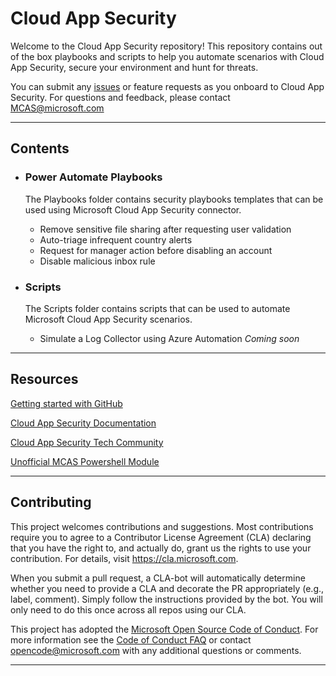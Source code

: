 # Cloud App Security
Welcome to the Cloud App Security repository! This repository contains out of the box playbooks and scripts to help you automate scenarios with Cloud App Security, secure your environment and hunt for threats. 

You can submit any [issues](https://github.com/microsoft/Microsoft-Cloud-App-Security/issues) or feature requests as you onboard to Cloud App Security. 
For questions and feedback, please contact [MCAS@microsoft.com](MCAS@microsoft.com)

---

## Contents
* ### Power Automate Playbooks
    The Playbooks folder contains security playbooks templates that can be used using Microsoft Cloud App Security connector. 
    * Remove sensitive file sharing after requesting user validation
    * Auto-triage infrequent country alerts
    * Request for manager action before disabling an account
    * Disable malicious inbox rule

* ### Scripts
    The Scripts folder contains scripts that can be used to automate Microsoft Cloud App Security scenarios. 
    * Simulate a Log Collector using Azure Automation *Coming soon*

---

## Resources
[Getting started with GitHub](https://help.github.com/en#dotcom)

[Cloud App Security Documentation](https://docs.microsoft.com/en-us/cloud-app-security/)

[Cloud App Security Tech Community](https://techcommunity.microsoft.com/t5/Microsoft-Cloud-App-Security/bd-p/MicrosoftCloudAppSecurity)

[Unofficial MCAS Powershell Module](https://github.com/microsoft/MCAS)

---

## Contributing

This project welcomes contributions and suggestions.  Most contributions require you to agree to a
Contributor License Agreement (CLA) declaring that you have the right to, and actually do, grant us
the rights to use your contribution. For details, visit https://cla.microsoft.com.

When you submit a pull request, a CLA-bot will automatically determine whether you need to provide
a CLA and decorate the PR appropriately (e.g., label, comment). Simply follow the instructions
provided by the bot. You will only need to do this once across all repos using our CLA.

This project has adopted the [Microsoft Open Source Code of Conduct](https://opensource.microsoft.com/codeofconduct/).
For more information see the [Code of Conduct FAQ](https://opensource.microsoft.com/codeofconduct/faq/) or
contact [opencode@microsoft.com](mailto:opencode@microsoft.com) with any additional questions or comments.

---